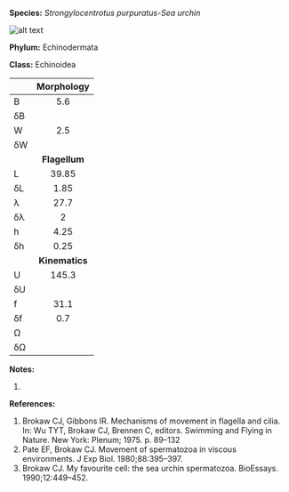 **Species:** *Strongylocentrotus purpuratus-Sea urchin*

![alt text](https://github.com/marcos-fvr/BOSO-micro/blob/main/9-Figures/Strongylocentrotus_spermatozoon.png)

**Phylum:** Echinodermata

**Class:** Echinoidea

|    | **Morphology** |
|:-- | :------------: |
| B  | 5.6 |
| δB |  |
| W  | 2.5 |
| δW |  |
|    | **Flagellum** |
| L  | 39.85 |
| δL | 1.85 |
| λ  | 27.7 |
| δλ | 2 |
| h  | 4.25 |
| δh | 0.25 |
|    | **Kinematics** |
| U  | 145.3 |
| δU |  |
| f  | 31.1 |
| δf | 0.7 |
| Ω  |  |
| δΩ |  |

**Notes:**

1.

**References:**

1. Brokaw CJ, Gibbons IR.  Mechanisms of movement in flagella and cilia.  In:  Wu TYT, Brokaw CJ, Brennen C, editors. Swimming and Flying in Nature. New York:  Plenum; 1975. p. 89–132
1. Pate EF, Brokaw CJ.  Movement of spermatozoa in viscous environments.  J Exp Biol. 1980;88:395–397.
1. Brokaw CJ.  My favourite cell:  the sea urchin spermatozoa.  BioEssays. 1990;12:449–452.
